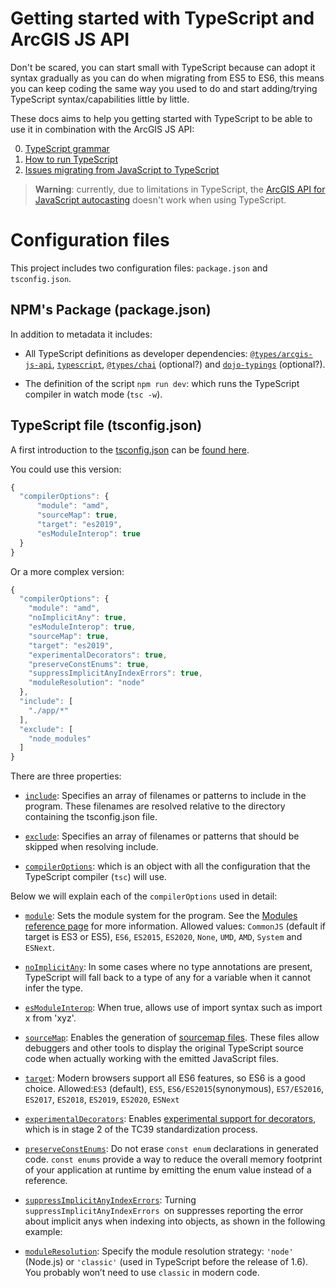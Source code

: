 # Getting started with TypeScript and ArcGIS JS API

Don't be scared, you can start small with TypeScript because can adopt it syntax gradually as you can do when migrating from ES5 to ES6, this means you can keep coding the same way you used to do and start adding/trying TypeScript syntax/capabilities little by little.

These docs aims to help you getting started with TypeScript to be able to use it in combination with the ArcGIS JS API:

0. [TypeScript grammar](./0.ts-grammar.md)
1. [How to run TypeScript](./1.how-to-run-js.md)
2. [Issues migrating from JavaScript to TypeScript](./2.issues-migrating-to-ts.md)

> **Warning**: currently, due to limitations in TypeScript, the [ArcGIS API for JavaScript autocasting](https://developers.arcgis.com/javascript/latest/programming-patterns/#autocasting) doesn't work when using TypeScript. 

# Configuration files

This project includes two configuration files: `package.json` and `tsconfig.json`.

## NPM's Package (package.json)

In addition to metadata it includes:

* All TypeScript definitions as developer dependencies: [`@types/arcgis-js-api`](https://www.npmjs.com/package/@types/arcgis-js-api), [`typescript`](https://www.npmjs.com/package/@types/arcgis-js-api), [`@types/chai`](https://www.npmjs.com/package/@types/chai) (optional?) and [`dojo-typings`](https://www.npmjs.com/package/dojo-typings) (optional?).

* The definition of the script `npm run dev`: which runs the TypeScript compiler in watch mode (`tsc -w`).

## TypeScript file (tsconfig.json)

A first introduction to the [tsconfig.json](../tsconfig) can be [found here](https://developers.arcgis.com/javascript/latest/typescript-setup/#first-typescript-file).

You could use this version:

```js
{
  "compilerOptions": {
      "module": "amd",
      "sourceMap": true,
      "target": "es2019",
      "esModuleInterop": true
  }
}
```

Or a more complex version:

```js
{
  "compilerOptions": {
    "module": "amd",
    "noImplicitAny": true,
    "esModuleInterop": true,
    "sourceMap": true,
    "target": "es2019",
    "experimentalDecorators": true,
    "preserveConstEnums": true,
    "suppressImplicitAnyIndexErrors": true,
    "moduleResolution": "node"
  },
  "include": [
    "./app/*"
  ],
  "exclude": [
    "node_modules"
  ]
}
```

There are three properties:

* [`include`](https://www.typescriptlang.org/tsconfig#include): Specifies an array of filenames or patterns to include in the program. These filenames are resolved relative to the directory containing the tsconfig.json file.

* [`exclude`](https://www.typescriptlang.org/tsconfig#exclude): Specifies an array of filenames or patterns that should be skipped when resolving include.

* [`compilerOptions`](https://www.typescriptlang.org/tsconfig): which is an object with all the configuration that the TypeScript compiler (`tsc`) will use.

Below we will explain each of the `compilerOptions` used in detail:

* [`module`](https://www.typescriptlang.org/tsconfig#module): Sets the module system for the program. See the [Modules reference page](https://www.typescriptlang.org/docs/handbook/modules.html) for more information. Allowed values:
`CommonJS` (default if target is ES3 or ES5), `ES6`, `ES2015`, `ES2020`, `None`, `UMD`, `AMD`, `System` and `ESNext`.

* [`noImplicitAny`](https://www.typescriptlang.org/tsconfig#noImplicitAny): In some cases where no type annotations are present, TypeScript will fall back to a type of any for a variable when it cannot infer the type.

* [`esModuleInterop`](https://www.typescriptlang.org/tsconfig#module): When true, allows use of import syntax such as import x from 'xyz'.

* [`sourceMap`](https://www.typescriptlang.org/tsconfig#module): Enables the generation of [sourcemap files](https://developer.mozilla.org/docs/Tools/Debugger/How_to/Use_a_source_map). These files allow debuggers and other tools to display the original TypeScript source code when actually working with the emitted JavaScript files.

* [`target`](https://www.typescriptlang.org/tsconfig#target): Modern browsers support all ES6 features, so ES6 is a good choice. 
Allowed:`ES3` (default), `ES5`, `ES6/ES2015`(synonymous), `ES7/ES2016`, `ES2017`, `ES2018`, `ES2019`, `ES2020`, `ESNext`

* [`experimentalDecorators`](https://www.typescriptlang.org/tsconfig#experimentalDecorators): Enables [experimental support for decorators](https://github.com/tc39/proposal-decorators), which is in stage 2 of the TC39 standardization process.

* [`preserveConstEnums`](https://www.typescriptlang.org/tsconfig#preserveConstEnums): Do not erase `const enum` declarations in generated code. `const enums` provide a way to reduce the overall memory footprint of your application at runtime by emitting the enum value instead of a reference.

* [`suppressImplicitAnyIndexErrors`](https://www.typescriptlang.org/tsconfig#suppressImplicitAnyIndexErrors): Turning `suppressImplicitAnyIndexErrors `on suppresses reporting the error about implicit anys when indexing into objects, as shown in the following example:

* [`moduleResolution`](https://www.typescriptlang.org/tsconfig#moduleResolution): Specify the module resolution strategy: `'node'` (Node.js) or `'classic'` (used in TypeScript before the release of 1.6). You probably won’t need to use `classic` in modern code.



